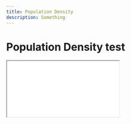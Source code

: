 ```yaml
---
title: Population Density
description: Something
---
```


# Population Density test

<iframe
    src="testing.html" ></iframe>